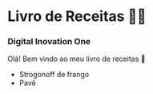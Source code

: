 # Livro de Receitas :man_cook:

### Digital Inovation One

Olá! Bem vindo ao meu livro de receitas :wave:

- Strogonoff de frango
- Pavê